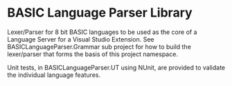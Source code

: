 # BASIC Language Parser Library

Lexer/Parser for 8 bit BASIC languages to be used as the core of a Language Server for a Visual Studio Extension.  See BASICLanguageParser.Grammar sub project for how to build the lexer/parser that forms the basis of this project namespace.

Unit tests, in BASICLanguageParser.UT using NUnit, are provided to validate the individual language features.
